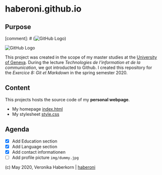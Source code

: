 # haberoni.github.io

## Purpose
[comment]: # (![GitHub Logo](https://github.githubassets.com/images/modules/logos_page/GitHub-Logo.png))

![GitHub Logo](https://github.githubassets.com/images/modules/logos_page/GitHub-Logo.png)

This project was created in the scope of my master studies at the [University of Geneva](https://www.unige.ch/fti/en/).
During the lecture *Technologies de l’information et de la communication*, we got introducted to Github.
I created this repository for the *Exercice 8: Git et Markdown* in the spring semester 2020.

## Content
This projects hosts the source code of my __personal webpage__.
* My homepage [index.html](https://github.com/haberoni/haberoni.github.io/blob/master/index.html)
* My stylesheet [style.css](https://github.com/haberoni/haberoni.github.io/blob/master/css/style.css)


## Agenda
- [x] Add Education section
- [x] Add Language section
- [x] Add contact informationen
- [ ] Add profile picture `img/dummy.jpg`

(c) May 2020, Veronika Haberkorn | [haberoni](https://github.com/haberoni)